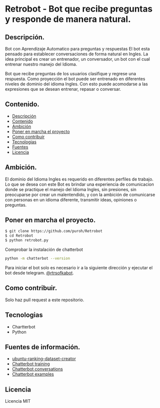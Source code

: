 # Retrobot - Bot que recibe preguntas y responde de manera natural.


## <div id="Description"></div> Descripción.
Bot con Aprendizaje Automatico para preguntas y respuestas
El bot esta pensado para establecer conversaciones de forma natural en Ingles.
La idea principal es crear un entrenador, un conversador, un bot con el cual entrenar nuestro manejo del Idioma.

Bot que recibe preguntas de los usuarios clasifique y regrese una respuesta.
Como proyección el bot puede ser entrenado en diferentes niveles de dominio del idioma Ingles.
Con esto puede acomodarse a las expresiones que se desean entrenar, repasar o conversar.

## <div id="Content"></div> Contenido.


- [Descripción](#Description)
- [Contenido](#Content)
- [Ambición](#Ambition)
- [Poner en marcha el proyecto](#Started)
- [Como contribuir](#Contribute)
- [Tecnologias](#Technologies)
- [Fuentes](#Resources)
- [Licencia](#License)

## <div id="Ambition"></div> Ambición.
El dominio del Idioma Ingles es requerido en diferentes perfiles de trabajo.
Lo que se desea con este Bot es brindar una experiencia de comunicacion donde se practique el manejo del Idioma Ingles,
sin presiones, sin preocuparse por crear un malentendido, y con la ambición de comunicarse con personas en un idioma diferente,
transmitir ideas, opiniones o preguntas.


## <div id="Started"></div> Poner en marcha el proyecto.

```sh
$ git clone https://github.com/puroh/Retrobot
$ cd Retrobot
$ python retrobot.py
```
Comprobar la instalación de chatterbot
```sh
python -m chatterbot --version
```

Para iniciar el bot solo es necesario ir a la siguiente dirección y ejecutar el bot desde telegram. [@rtrsofkabot](https://t.me/rtrsofkabot).

## <div id="Contribute"></div> Como contribuir.

Solo haz pull request a este repositorio.

## <div id="Tecnologies"></div> Tecnologias

* Chartterbot
* Python

## <div id="Resources"></div> Fuentes de información.
- [ubuntu-ranking-dataset-creator](https://github.com/rkadlec/ubuntu-ranking-dataset-creator)
- [Chatterbot training](https://chatterbot.readthedocs.io/en/latest/training.html#training-with-corpus-data)
- [Chatterbot conversations](https://www.tutorialdocs.com/tutorial/chatterbot/conversations.html)
- [Chatterbot examples](https://github.com/gunthercox/ChatterBot/tree/master/examples)
## <div id="License"></div> Licencia
Licencia MIT
